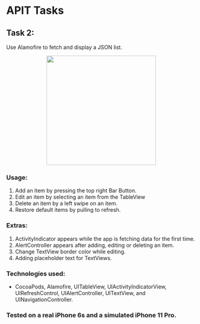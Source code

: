 # APIT Tasks

## Task 2:
Use Alamofire to fetch and display a JSON list.

<div align="center">
  <img src="https://user-images.githubusercontent.com/48848704/71564368-388f2900-2aa8-11ea-9b4e-fc034eb4acb5.gif" width="290">
</div>

### Usage:
1. Add an item by pressing the top right Bar Button.
2. Edit an item by selecting an item from the TableView
3. Delete an item by a left swipe on an item.
4. Restore default items by pulling to refresh.

### Extras:
1. ActivityIndicator appears while the app is fetching data for the first time.
2. AlertController appears after adding, editing or deleting an item.
3. Change TextView border color while editing.
4. Adding placeholder text for TextViews.

### Technologies used:
- CocoaPods, Alamofire, UITableView, UIActivityIndicatorView, UIRefreshControl, UIAlertController, UITextView, and UINavigationController.

### Tested on a real iPhone 6s and a simulated iPhone 11 Pro.